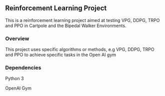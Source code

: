 ## Reinforcement Learning Project
This is a reinforcement learning project aimed at testing VPG, DDPG, TRPO and PPO in Cartpole and the Bipedal Walker Environments. 

### Overview
This project uses specific algorithms or methods, e.g VPG, DDPG, TRPO and PPO to achieve specific tasks in the Open AI gym

### Dependencies
Python 3

OpenAI Gym

